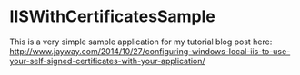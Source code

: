 IISWithCertificatesSample
=========================
This is a very simple sample application for my tutorial blog post here: http://www.jayway.com/2014/10/27/configuring-windows-local-iis-to-use-your-self-signed-certificates-with-your-application/
